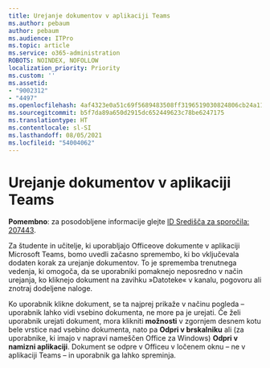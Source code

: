 ```yaml
---
title: Urejanje dokumentov v aplikaciji Teams
ms.author: pebaum
author: pebaum
ms.audience: ITPro
ms.topic: article
ms.service: o365-administration
ROBOTS: NOINDEX, NOFOLLOW
localization_priority: Priority
ms.custom: ''
ms.assetid:
- "9002312"
- "4497"
ms.openlocfilehash: 4af4323e0a51c69f5689483508ff3196519030824806cb24a1157b61daefa2cf
ms.sourcegitcommit: b5f7da89a650d2915dc652449623c78be6247175
ms.translationtype: HT
ms.contentlocale: sl-SI
ms.lasthandoff: 08/05/2021
ms.locfileid: "54004062"
---
```

# <a name="editing-documents-in-teams"></a>Urejanje dokumentov v aplikaciji Teams

**Pomembno**: za posodobljene informacije glejte [ID Središča za sporočila: 207443](https://admin.microsoft.com/Adminportal/Home?source=applauncher#MessageCenter?id=MC207443). 

Za študente in učitelje, ki uporabljajo Officeove dokumente v aplikaciji Microsoft Teams, bomo uvedli začasno spremembo, ki bo vključevala dodaten korak za urejanje dokumentov. To je sprememba trenutnega vedenja, ki omogoča, da se uporabniki pomaknejo neposredno v način urejanja, ko kliknejo dokument na zavihku »Datoteke« v kanalu, pogovoru ali znotraj dodeljene naloge.

Ko uporabnik klikne dokument, se ta najprej prikaže v načinu pogleda – uporabnik lahko vidi vsebino dokumenta, ne more pa je urejati. Če želi uporabnik urejati dokument, mora klikniti **možnosti** v zgornjem desnem kotu bele vrstice nad vsebino dokumenta, nato pa **Odpri v brskalniku** ali (za uporabnike, ki imajo v napravi nameščen Office za Windows) **Odpri v namizni aplikaciji**. Dokument se odpre v Officeu v ločenem oknu – ne v aplikaciji Teams – in uporabnik ga lahko spreminja.
